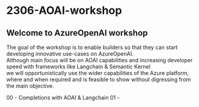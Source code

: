 # 2306-AOAI-workshop


## Welcome to AzureOpenAI workshop
The goal of the workshop is to enable builders so that they can start developing innovative use-cases on AzureOpenAI. \
Although main focus will be on AOAI capabilities and increasing developer speed with frameworks like Langchain & Semantic Kernel \
we will opportunistically use the wider capabilities of the Azure platform, where and when required and is feasible to show without digressing from the main objective.



00 - Completions with AOAI & Langchain
01 - 
